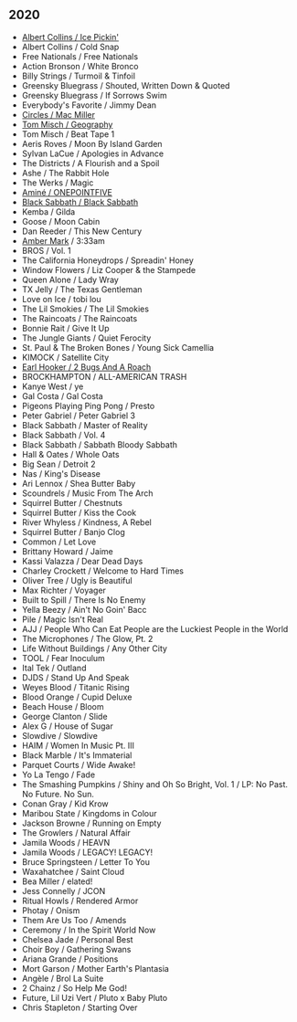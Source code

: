 ## 2020

* [Albert Collins / Ice Pickin'](https://en.wikipedia.org/wiki/Ice_Pickin%27)
* Albert Collins / Cold Snap
* Free Nationals / Free Nationals
* Action Bronson / White Bronco
* Billy Strings / Turmoil & Tinfoil
* Greensky Bluegrass / Shouted, Written Down & Quoted
* Greensky Bluegrass / If Sorrows Swim
* Everybody's Favorite / Jimmy Dean
* [Circles / Mac Miller](https://en.wikipedia.org/wiki/Circles_(Mac_Miller_album))
* [Tom Misch / Geography](https://en.wikipedia.org/wiki/Geography_(Tom_Misch_album))
* Tom Misch / Beat Tape 1
* Aeris Roves / Moon By Island Garden
* Sylvan LaCue / Apologies in Advance
* The Districts / A Flourish and a Spoil
* Ashe / The Rabbit Hole
* The Werks / Magic
* [Aminé / ONEPOINTFIVE](https://en.wikipedia.org/wiki/OnePointFive)
* [Black Sabbath / Black Sabbath](https://en.wikipedia.org/wiki/Black_Sabbath_(album))
* Kemba / Gilda
* Goose / Moon Cabin
* Dan Reeder / This New Century
* [Amber Mark](https://en.wikipedia.org/wiki/Amber_Mark) / 3:33am
* BROS / Vol. 1
* The California Honeydrops / Spreadin' Honey
* Window Flowers / Liz Cooper & the Stampede
* Queen Alone / Lady Wray
* TX Jelly / The Texas Gentleman
* Love on Ice / tobi lou
* The Lil Smokies / The Lil Smokies
* The Raincoats / The Raincoats
* Bonnie Rait / Give It Up
* The Jungle Giants / Quiet Ferocity
* St. Paul & The Broken Bones / Young Sick Camellia
* KIMOCK / Satellite City
* [Earl Hooker / 2 Bugs And A Roach](https://en.wikipedia.org/wiki/2_Bugs_and_a_Roach)
* BROCKHAMPTON / ALL-AMERICAN TRASH
* Kanye West / ye
* Gal Costa / Gal Costa
* Pigeons Playing Ping Pong / Presto
* Peter Gabriel / Peter Gabriel 3
* Black Sabbath / Master of Reality
* Black Sabbath / Vol. 4
* Black Sabbath / Sabbath Bloody Sabbath
* Hall & Oates / Whole Oats
* Big Sean / Detroit 2
* Nas / King's Disease
* Ari Lennox / Shea Butter Baby
* Scoundrels / Music From The Arch
* Squirrel Butter / Chestnuts
* Squirrel Butter / Kiss the Cook
* River Whyless / Kindness, A Rebel
* Squirrel Butter / Banjo Clog
* Common / Let Love
* Brittany Howard / Jaime
* Kassi Valazza / Dear Dead Days
* Charley Crockett / Welcome to Hard Times
* Oliver Tree / Ugly is Beautiful
* Max Richter / Voyager
* Built to Spill / There Is No Enemy
* Yella Beezy / Ain't No Goin' Bacc
* Pile / Magic Isn't Real
* AJJ / People Who Can Eat People are the Luckiest People in the World
* The Microphones / The Glow, Pt. 2
* Life Without Buildings / Any Other City
* TOOL / Fear Inoculum
* Ital Tek / Outland
* DJDS / Stand Up And Speak
* Weyes Blood / Titanic Rising
* Blood Orange / Cupid Deluxe
* Beach House / Bloom
* George Clanton / Slide
* Alex G / House of Sugar
* Slowdive / Slowdive
* HAIM / Women In Music Pt. III
* Black Marble / It's Immaterial
* Parquet Courts / Wide Awake!
* Yo La Tengo / Fade
* The Smashing Pumpkins / Shiny and Oh So Bright, Vol. 1 / LP: No Past. No Future. No Sun.
* Conan Gray / Kid Krow
* Maribou State / Kingdoms in Colour
* Jackson Browne / Running on Empty
* The Growlers / Natural Affair
* Jamila Woods / HEAVN
* Jamila Woods / LEGACY! LEGACY!
* Bruce Springsteen / Letter To You
* Waxahatchee / Saint Cloud
* Bea Miller / elated!
* Jess Connelly / JCON
* Ritual Howls / Rendered Armor
* Photay / Onism
* Them Are Us Too / Amends
* Ceremony / In the Spirit World Now
* Chelsea Jade / Personal Best
* Choir Boy / Gathering Swans
* Ariana Grande / Positions
* Mort Garson / Mother Earth's Plantasia
* Angèle / Brol La Suite
* 2 Chainz / So Help Me God!
* Future, Lil Uzi Vert / Pluto x Baby Pluto
* Chris Stapleton / Starting Over
